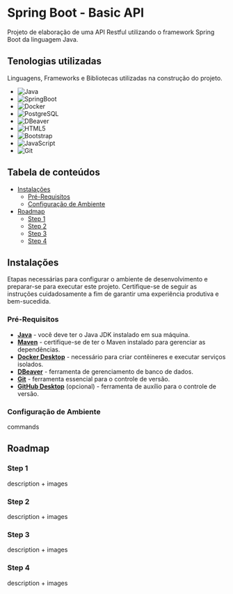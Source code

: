 
# Spring Boot - Basic API

Projeto de elaboração de uma API Restful utilizando o framework Spring Boot da linguagem Java.



## Tenologias utilizadas
Linguagens, Frameworks e Bibliotecas utilizadas na construção do projeto.

* ![Java](https://img.shields.io/badge/Java-ED8B00?style=for-the-badge&logo=openjdk&logoColor=white)
* ![SpringBoot](https://img.shields.io/badge/SpringBoot-6DB33F?style=flat-square&logo=Spring&logoColor=white)
* ![Docker](https://img.shields.io/badge/Docker-0db7ed?style=for-the-badge&logo=docker&logoColor=white)
* ![PostgreSQL](https://img.shields.io/badge/PostgreSQL-4169E1?style=for-the-badge&logo=postgresql&logoColor=white)
* ![DBeaver](https://img.shields.io/badge/DBeaver-1F365F?style=for-the-badge&logo=dbeaver&logoColor=white)
* ![HTML5](https://img.shields.io/badge/HTML5-E34F26?style=flat-square&logo=HTML5&logoColor=white)
* ![Bootstrap](https://img.shields.io/badge/Bootstrap-563D7C?style=for-the-badge&logo=bootstrap&logoColor=white)
* ![JavaScript](https://img.shields.io/badge/JavaScript-F7DF1E?style=for-the-badge&logo=javascript&logoColor=black)
* ![Git](https://img.shields.io/badge/Git-F05032?style=for-the-badge&logo=git&logoColor=white)

## Tabela de conteúdos

* [Instalações](#instalações)
  * [Pré-Requisitos](#pré-requisitos)
  * [Configuração de Ambiente](#configuração-de-ambiente)
* [Roadmap](#roadmap)
  * [Step 1](#step-1)
  * [Step 2](#step-2)
  * [Step 3](#step-3)
  * [Step 4](#step-4)


## Instalações

Etapas necessárias para configurar o ambiente de desenvolvimento e preparar-se para executar este projeto. Certifique-se de seguir as instruções cuidadosamente a fim de garantir uma experiência produtiva e bem-sucedida.

 ### Pré-Requisitos
 - **[Java](https://www.oracle.com/br/java/technologies/downloads/#jdk21-windows)** - você deve ter o Java JDK instalado em sua máquina.
 - **[Maven](https://maven.apache.org/)** - certifique-se de ter o Maven instalado para gerenciar as dependências.
- **[Docker Desktop](https://www.docker.com/products/docker-desktop/)** - necessário para criar contêineres e executar serviços isolados.
- **[DBeaver](https://dbeaver.io/download/)** - ferramenta de gerenciamento de banco de dados.
- **[Git](https://git-scm.com/downloads)** - ferramenta essencial para o controle de versão.
- **[GitHub Desktop](https://desktop.github.com/)** (opcional) - ferramenta de auxílio para o controle de versão.

 ### Configuração de Ambiente
 commands
## Roadmap
 ### Step 1
 description + images

 ### Step 2
 description + images

 ### Step 3
 description + images

 ### Step 4
 description + images


